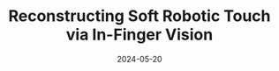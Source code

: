 ---
title: "Reconstructing Soft Robotic Touch via In-Finger Vision"
collection: publications
permalink: /publication/guo2024reconstructing
# excerpt: '<b><Selected as the Cover Article for the September 2024 Issue</b>'
date: 2024-05-20
venue: 'Advanced Intelligent Systems'
paperurl: '/files/pdf/publication/guo2024reconstructing.pdf'
link: 'https://doi.org/10.1002/aisy.202400022'
github: 'https://github.com/ancorasir/VisualPropModel'
citation: '<b><i>Ning Guo</i></b>, Xudong Han, Shuqiao Zhong, Zhiyuan Zhou, Jian Lin, Fang Wan* and Chaoyang Song*. &quot;Reconstructing Soft Robotic Touch via In-Finger Vision.&quot; <i>Advanced Intelligent Systems, 2024.</i> doi:https://doi.org/10.1002/aisy.202400022'
---